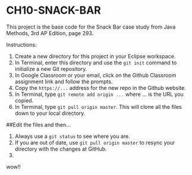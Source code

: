 # CH10-SNACK-BAR

This project is the base code for the Snack Bar case study from Java Methods, 3rd AP Edition, page 293.

Instructions:

1. Create a new directory for this project in your Eclipse workspace.
2. In Terminal, enter this directory and use the `git init` command to initialize a new Git repository.
3. In Google Classroom or your email, click on the Github Classroom assignment link and follow the prompts.
4. Copy the `https://...` address for the new repo in the Github website.  
5. In Terminal, type `git remote add origin ...` where ... is the URL you copied.
6. In Terminal, type `git pull origin master`.  This will clone all the files down to your local directory.

##Edit the files and then...
1. Always use a `git status` to see where you are.
2. If you are out of date, use `git pull origin master` to resync your directory with the changes at GitHub.
3. 


wow!!